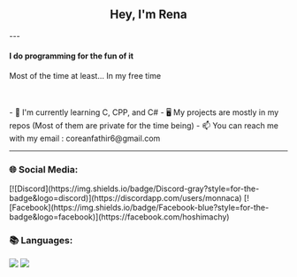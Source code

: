 <h2 align=center>Hey, I'm Rena</h2>
---
<h4>I do programming for the fun of it</h4>
<p>Most of the time at least... In my free time</p>
<br><br>
- 📖 I'm currently learning C, CPP, and C#
- 🖥️ My projects are mostly in my repos (Most of them are private for the time being)
- 📫 You can reach me with my email : coreanfathir6@gmail.com
<hr>
<h3>🌐 Social Media:</h3>
[![Discord](https://img.shields.io/badge/Discord-gray?style=for-the-badge&logo=discord)](https://discordapp.com/users/monnaca)
[![Facebook](https://img.shields.io/badge/Facebook-blue?style=for-the-badge&logo=facebook)](https://facebook.com/hoshimachy)
<br>
<h3>📚 Languages:</h3>
<img src="https://img.shields.io/badge/Rust-red?style=for-the-badge&logo=rust" />
<img src="https://img.shields.io/badge/Python-yellow?style=for-the-badge&logo=python" />
